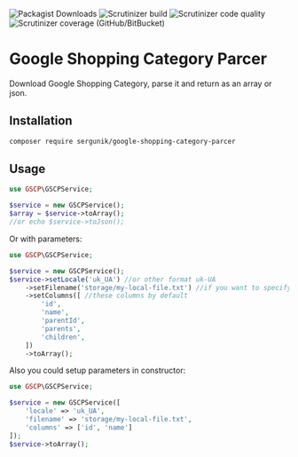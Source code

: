 ![Packagist Downloads](https://img.shields.io/packagist/dt/sergunik/google-shopping-category-parcer)
![Scrutinizer build](https://img.shields.io/scrutinizer/build/g/sergunik/google-shopping-category-parcer/master)
![Scrutinizer code quality](https://img.shields.io/scrutinizer/quality/g/sergunik/google-shopping-category-parcer/master)
![Scrutinizer coverage (GitHub/BitBucket)](https://img.shields.io/scrutinizer/coverage/g/sergunik/google-shopping-category-parcer/master)


# Google Shopping Category Parcer
Download Google Shopping Category, parse it and return as an array or json.

## Installation

```bash
composer require sergunik/google-shopping-category-parcer
``` 

## Usage

```php
use GSCP\GSCPService;

$service = new GSCPService();
$array = $service->toArray();
//or echo $service->toJson();
```

Or with parameters:
```php
use GSCP\GSCPService;

$service = new GSCPService();
$service->setLocale('uk_UA') //or other format uk-UA
    ->setFilename('storage/my-local-file.txt') //if you want to specify cache file
    ->setColumns([ //these columns by default 
        'id',
        'name',
        'parentId',
        'parents',
        'children',
    ])  
    ->toArray();
```

Also you could setup parameters in constructor:
```php
use GSCP\GSCPService;

$service = new GSCPService([
    'locale' => 'uk_UA',
    'filename' => 'storage/my-local-file.txt',
    'columns' => ['id', 'name']
]);
$service->toArray();
```
